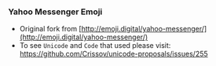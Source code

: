 ### Yahoo Messenger Emoji

- Original fork from [http://emoji.digital/yahoo-messenger/](http://emoji.digital/yahoo-messenger/)
- To see `Unicode` and `Code` that used please visit: https://github.com/Crissov/unicode-proposals/issues/255
